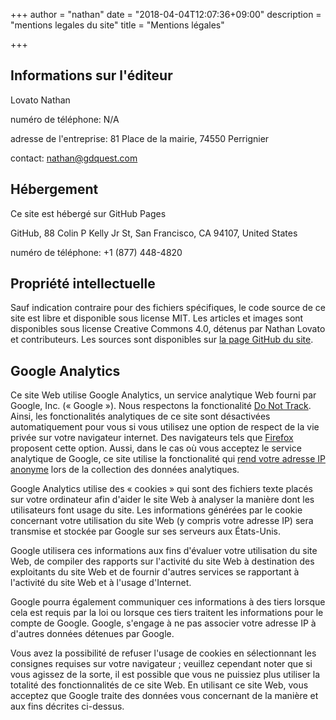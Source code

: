 +++
author = "nathan"
date = "2018-04-04T12:07:36+09:00"
description = "mentions legales du site"
title = "Mentions légales"

+++

## Informations sur l'éditeur

Lovato Nathan

numéro de téléphone: N/A

adresse de l'entreprise: 81 Place de la mairie, 74550 Perrignier

contact: nathan@gdquest.com

## Hébergement

Ce site est hébergé sur GitHub Pages

GitHub, 88 Colin P Kelly Jr St, San Francisco, CA 94107, United States

numéro de téléphone: +1 (877) 448-4820

## Propriété intellectuelle

Sauf indication contraire pour des fichiers spécifiques, le code source de ce site est libre et disponible sous license MIT. Les articles et images sont disponibles sous license Creative Commons 4.0, détenus par Nathan Lovato et contributeurs. Les sources sont disponibles sur [la page GitHub du site](https://github.com/GDQuest/GDQuest-website).

## Google Analytics

Ce site Web utilise Google Analytics, un service analytique Web fourni par Google, Inc. (« Google »). Nous respectons la fonctionalité [Do Not Track](https://fr.wikipedia.org/wiki/Do_Not_Track). Ainsi, les fonctionalités analytiques de ce site sont désactivées automatiquement pour vous si vous utilisez une option de respect de la vie privée sur votre navigateur internet. Des navigateurs tels que [Firefox](https://support.mozilla.org/fr/kb/comment-activer-option-ne-pas-pister) proposent cette option. Aussi, dans le cas où vous acceptez le service analytique de Google, ce site utilise la fonctionalité qui [rend votre adresse IP anonyme](https://support.google.com/analytics/answer/2763052?hl=fr) lors de la collection des données analytiques.

Google Analytics utilise des « cookies » qui sont des fichiers texte placés sur votre ordinateur afin d'aider le site Web à analyser la manière dont les utilisateurs font usage du site. Les informations générées par le cookie concernant votre utilisation du site Web (y compris votre adresse IP) sera transmise et stockée par Google sur ses serveurs aux États-Unis. 

Google utilisera ces informations aux fins d'évaluer votre utilisation du site Web, de compiler des rapports sur l'activité du site Web à destination des exploitants du site Web et de fournir d'autres services se rapportant à l'activité du site Web et à l'usage d'Internet. 

Google pourra également communiquer ces informations à des tiers lorsque cela est requis par la loi ou lorsque ces tiers traitent les informations pour le compte de Google. Google, s'engage à ne pas associer votre adresse IP à d'autres données détenues par Google. 

Vous avez la possibilité de refuser l'usage de cookies en sélectionnant les consignes requises sur votre navigateur ; veuillez cependant noter que si vous agissez de la sorte, il est possible que vous ne puissiez plus utiliser la totalité des fonctionnalités de ce site Web. En utilisant ce site Web, vous acceptez que Google traite des données vous concernant de la manière et aux fins décrites ci-dessus.
